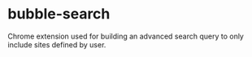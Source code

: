 # bubble-search
Chrome extension used for building an advanced search query to only include sites defined by user.
